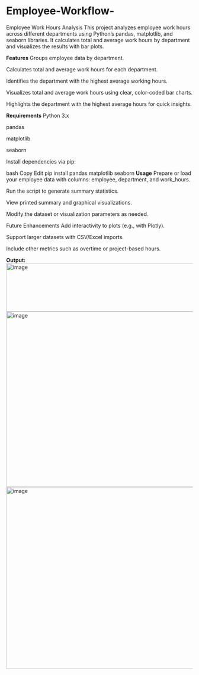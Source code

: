 # Employee-Workflow-

Employee Work Hours Analysis
This project analyzes employee work hours across different departments using Python’s pandas, matplotlib, and seaborn libraries. It calculates total and average work hours by department and visualizes the results with bar plots.

**Features**
Groups employee data by department.

Calculates total and average work hours for each department.

Identifies the department with the highest average working hours.

Visualizes total and average work hours using clear, color-coded bar charts.

Highlights the department with the highest average hours for quick insights.

**Requirements**
Python 3.x

pandas

matplotlib

seaborn

Install dependencies via pip:

bash
Copy
Edit
pip install pandas matplotlib seaborn
**Usage**
Prepare or load your employee data with columns: employee, department, and work_hours.

Run the script to generate summary statistics.

View printed summary and graphical visualizations.

Modify the dataset or visualization parameters as needed.

Future Enhancements
Add interactivity to plots (e.g., with Plotly).

Support larger datasets with CSV/Excel imports.

Include other metrics such as overtime or project-based hours.

**Output:**
<img width="589" height="130" alt="image" src="https://github.com/user-attachments/assets/b36804e3-24ae-483a-b72d-d351ea5a1fc4" />
<img width="585" height="472" alt="image" src="https://github.com/user-attachments/assets/0c583999-8fee-4303-bd32-d0479c963bad" />
<img width="556" height="489" alt="image" src="https://github.com/user-attachments/assets/444ff2ef-4429-421f-a4cb-253de5cac85a" />



